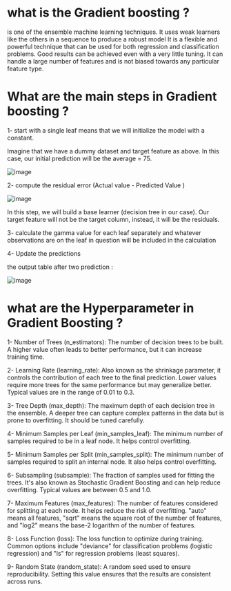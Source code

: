 # what is the Gradient boosting ?

 is one of the ensemble machine learning techniques. It uses weak learners like the others in a sequence to produce a robust model
It is a flexible and powerful technique that can be used for both regression and classification problems. Good results can be achieved
even with a very little tuning. It can handle a large number of features and is not biased towards any particular feature type.


# What are the main steps in Gradient boosting ?


1- start with a single leaf means that we will initialize the model with a constant.

Imagine that we have a dummy dataset and target feature as above. In this case, our initial prediction will be the average = 75.

  ![image](https://miro.medium.com/v2/resize:fit:720/format:webp/1*Nr7azub07vhCrf7enCOIuQ.png)


2- compute the residual error (Actual value - Predicted Value )

 ![image](https://miro.medium.com/v2/resize:fit:750/format:webp/1*hczu0UgP2TQEfPF_-1oeiA.png)

In this step, we will build a base learner (decision tree in our case). Our target feature will not be the target column, instead, it will be the residuals.


3-  calculate the gamma value for each leaf separately and whatever observations are on the leaf in question will be included in the calculation

4- Update the predictions

the output table after two prediction : 

![image](https://miro.medium.com/v2/resize:fit:1100/format:webp/1*YxsvdIywm-WeIjuvEZB98g.png)



# what are the Hyperparameter in Gradient Boosting ?


1-  Number of Trees (n_estimators): The number of decision trees to be built. A higher value often leads to better performance, but it can increase training time.

2- Learning Rate (learning_rate): Also known as the shrinkage parameter, it controls the contribution of each tree to the final prediction. Lower values require more trees for the same performance but may generalize better. Typical values are in the range of 0.01 to 0.3.

3- Tree Depth (max_depth): The maximum depth of each decision tree in the ensemble. A deeper tree can capture complex patterns in the data but is prone to overfitting. It should be tuned carefully.

4- Minimum Samples per Leaf (min_samples_leaf): The minimum number of samples required to be in a leaf node. It helps control overfitting.

5- Minimum Samples per Split (min_samples_split): The minimum number of samples required to split an internal node. It also helps control overfitting.

6- Subsampling (subsample): The fraction of samples used for fitting the trees. It's also known as Stochastic Gradient Boosting and can help reduce overfitting. Typical values are between 0.5 and 1.0.

7- Maximum Features (max_features): The number of features considered for splitting at each node. It helps reduce the risk of overfitting. "auto" means all features, "sqrt" means the square root of the number of features, and "log2" means the base-2 logarithm of the number of features.

8- Loss Function (loss): The loss function to optimize during training. Common options include "deviance" for classification problems (logistic regression) and "ls" for regression problems (least squares).

9- Random State (random_state): A random seed used to ensure reproducibility. Setting this value ensures that the results are consistent across runs.

